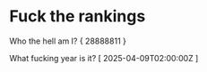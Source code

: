 # Fuck the rankings

Who the hell am I?
{ 28888811 }

What fucking year is it?
[ 2025-04-09T02:00:00Z ]

